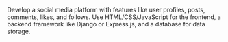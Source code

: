 Develop a social media platform with features like
user profiles, posts, comments, likes, and follows. Use
HTML/CSS/JavaScript for the frontend, a backend
framework like Django or Express.js, and a database
for data storage.
